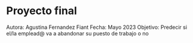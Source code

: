 # Proyecto final
Autora: Agustina Fernandez Fiant
Fecha: Mayo 2023
Objetivo: Predecir si el/la emplead@ va a abandonar su puesto de trabajo o no
